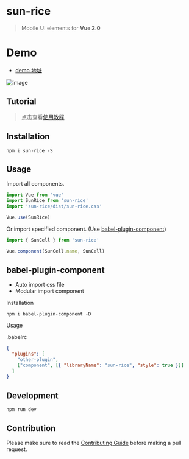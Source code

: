 # sun-rice

> Mobile UI elements for **Vue 2.0**

# Demo

- [demo 地址](https://stg1-wechat.jinbaochuang.com/sun-rice/#/)

![image](https://activity-photo-1255552770.cos.ap-chengdu.myqcloud.com/sun-rice/logo.png)

## Tutorial
> 点击查看[使用教程](./SUMMARY.md)

## Installation

```shell
npm i sun-rice -S
```

## Usage

Import all components.

```javascript
import Vue from 'vue'
import SunRice from 'sun-rice'
import 'sun-rice/dist/sun-rice.css'

Vue.use(SunRice)
```

Or import specified component. (Use [babel-plugin-component](https://www.npmjs.com/package/babel-plugin-component))

```javascript
import { SunCell } from 'sun-rice'

Vue.component(SunCell.name, SunCell)
```

## babel-plugin-component

- Auto import css file
- Modular import component

Installation

```shell
npm i babel-plugin-component -D
```

Usage

.babelrc

```json
{
  "plugins": [
    "other-plugin",
    ["component", [{ "libraryName": "sun-rice", "style": true }]]
  ]
}
```

## Development

```shell
npm run dev
```

## Contribution

Please make sure to read the [Contributing Guide](http://git.jbc.com/h5-template/sun-rice/blob/dev/.doctype/CONTRIBUTING_zh-cn.md) before making a pull request.
